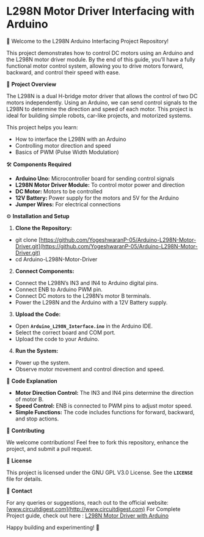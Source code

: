 # **L298N Motor Driver Interfacing with Arduino**

🚗 Welcome to the L298N Arduino Interfacing Project Repository\!

This project demonstrates how to control DC motors using an Arduino and the L298N motor driver module. By the end of this guide, you’ll have a fully functional motor control system, allowing you to drive motors forward, backward, and control their speed with ease.

📝 **Project Overview**

The L298N is a dual H-bridge motor driver that allows the control of two DC motors independently. Using an Arduino, we can send control signals to the L298N to determine the direction and speed of each motor. This project is ideal for building simple robots, car-like projects, and motorized systems.

This project helps you learn:

* How to interface the L298N with an Arduino  
* Controlling motor direction and speed  
* Basics of PWM (Pulse Width Modulation)

🛠 **Components Required**

* **Arduino Uno:** Microcontroller board for sending control signals  
* **L298N Motor Driver Module:** To control motor power and direction  
* **DC Motor:** Motors to be controlled  
* **12V Battery:** Power supply for the motors and 5V for the Arduino  
* **Jumper Wires:** For electrical connections


⚙️ **Installation and Setup**

1. **Clone the Repository:**  
* git clone [https://github.com/YogeshwaranP-05/Arduino-L298N-Motor-Driver.git](https://github.com/YogeshwaranP-05/Arduino-L298N-Motor-Driver.git)  
* cd Arduino-L298N-Motor-Driver

2. **Connect Components:**  
* Connect the L298N’s IN3 and IN4 to Arduino digital pins.  
* Connect ENB to Arduino PWM pin.  
* Connect DC motors to the L298N’s motor B terminals.  
* Power the L298N and the Arduino with a 12V Battery supply.

3. **Upload the Code:**  
* Open **`Arduino_L298N_Interface.ino`** in the Arduino IDE.  
* Select the correct board and COM port.  
* Upload the code to your Arduino.

4. **Run the System:**  
* Power up the system.  
* Observe motor movement and control direction and speed.

📝 **Code Explanation**

* **Motor Direction Control:** The IN3 and IN4 pins determine the direction of motor B.  
* **Speed Control:** ENB is connected to PWM pins to adjust motor speed.  
* **Simple Functions:** The code includes functions for forward, backward, and stop actions.

🤝 **Contributing**

We welcome contributions\! Feel free to fork this repository, enhance the project, and submit a pull request.

🧩 **License**

This project is licensed under the GNU GPL V3.0 License. See the **`LICENSE`** file for details.

📧 **Contact**

For any queries or suggestions, reach out to the official website: [www.circuitdigest.com](http://www.circuitdigest.com)
For Complete Project guide, check out here : [L298N Motor Driver with Arduino](https://circuitdigest.com/microcontroller-projects/interfacing-l298n-motor-driver-with-arduino)

Happy building and experimenting\! 🚀

